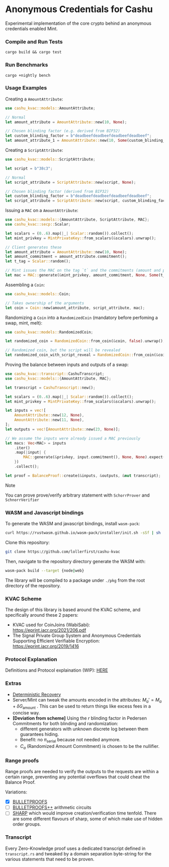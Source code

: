 # Anonymous Credentials for Cashu

Experimental implementation of the core crypto behind an anonymous credentials enabled Mint.

### Compile and Run Tests

```shell
cargo build && cargo test
```

### Run Benchmarks

```shell
cargo +nightly bench
```

### Usage Examples

Creating a `AmountAttribute`:
```rust
use cashu_kvac::models::AmountAttribute;

// Normal
let amount_attribute = AmountAttribute::new(10, None);

// Chosen blinding factor (e.g. derived from BIP32)
let custom_blinding_factor = b"deadbeefdeadbeefdeadbeefdeadbeef";
let amount_attribute_1 = AmountAttribute::new(10, Some(custom_blinding_factor));
```

Creating a `ScriptAttribute`:
```rust
use cashu_kvac::models::ScriptAttribute;

let script = b"38c3";

// Normal
let script_attribute = ScriptAttribute::new(script, None);

// Chosen blinding factor (derived from BIP32)
let custom_blinding_factor = b"deadbeefdeadbeefdeadbeefdeadbeef";
let script_attribute = ScriptAttribute::new(script, custom_blinding_factor);
```

Issuing a `MAC` on a `AmountAttribute`:
```rust
use cashu_kvac::models::{AmountAttribute, ScriptAttribute, MAC};
use cashu_kvac::secp::Scalar;

let scalars = (0..6).map(|_| Scalar::random()).collect();
let mint_privkey = MintPrivateKey::from_scalars(&scalars).unwrap();

// Client generates these
let amount_attribute = AmountAttribute::new(10, None);
let amount_commitment = amount_attribute.commitment();
let t_tag = Scalar::random();

// Mint issues the MAC on the tag `t` and the commitments (amount and possibly script)
let mac = MAC::generate(&mint_privkey, amount_commitment, None, Some(t_tag)).unwrap();

```

Assembling a `Coin`:
```rust
use cashu_kvac::models::Coin;

// Takes ownership of the arguments
let coin = Coin::new(amount_attribute, script_attribute, mac);
```

Randomizing a `Coin` into a `RandomizedCoin` (mandatory before perfoming a swap, mint, melt):
```rust
use cashu_kvac::models::RandomizedCoin;

let randomized_coin = RandomizedCoin::from_coin(&coin, false).unwrap();

// Randomized coin, but the script will be revealed
let randomized_coin_with_script_reveal = RandomizedCoin::from_coin(&coin, true).unwrap();
```

Proving the balance between inputs and outputs of a swap:
```rust
use cashu_kvac::transcript::CashuTranscript;
use cashu_kvac::models::{AmountAttribute, MAC};

let transcript = CashuTranscript::new();

let scalars = (0..6).map(|_| Scalar::random()).collect();
let mint_privkey = MintPrivateKey::from_scalars(&scalars).unwrap();

let inputs = vec![
    AmountAttribute::new(12, None),
    AmountAttribute::new(11, None),
];
let outputs = vec![AmountAttribute::new(23, None)];

// We assume the inputs were already issued a MAC previously
let macs: Vec<MAC> = inputs
    .iter()
    .map(|input| {
        MAC::generate(&privkey, input.commitment(), None, None).expect("MAC expected")
    })
    .collect();

let proof = BalanceProof::create(&inputs, &outputs, &mut transcript);
```

> [!NOTE]
> You can prove prove/verify arbitrary statement with `SchorrProver` and `SchnorrVerifier`

### WASM and Javascript bindings
To generate the WASM and javascript bindings, install `wasm-pack`:

```sh
curl https://rustwasm.github.io/wasm-pack/installer/init.sh -sSf | sh
```

Clone this repository:
```sh
git clone https://github.com/lollerfirst/cashu-kvac
```

Then, navigate to the repository directory generate the WASM with:
```sh
wasm-pack build --target {node|web}
```

The library will be compiled to a package under `./pkg` from the root directory of the repository.

### KVAC Scheme
The design of this library is based around the KVAC scheme, and specifically around these 2 papers:

* KVAC used for CoinJoins (WabiSabi): https://eprint.iacr.org/2021/206.pdf
* The Signal Private Group System and Anonymous Credentials Supporting Efficient Verifiable Encryption: https://eprint.iacr.org/2019/1416

### Protocol Explanation
Definitions and Protocol explaination (WIP): [HERE](protocol_explanation.md)

### Extras
* [Deterministic Recovery](deterministic_recovery.md)
* Server/Mint can tweak the amounts encoded in the attributes: $M_a' = M_a + \delta G_\text{amount}$ . This can be used to return things like excess fees in a concise way.
* **[Deviation from scheme]** Using the $r$ blinding factor in Pedersen Commitments for both blinding and randomization:
  * different generators with unknown discrete log between them guarantees hiding.
  * Benefit: no $\pi_\text{serial}$ because not needed anymore.
  * $C_a$ (Randomized Amount Commitment) is chosen to be the nullifier.

### Range proofs

Range proofs are needed to verify the outputs to the requests are within a certain range, preventing any potential overflows that could cheat the Balance Proof.

Variations:

* [x] [BULLETPROOFS](https://eprint.iacr.org/2017/1066.pdf)
* [ ] [BULLETPROOFS++](https://eprint.iacr.org/2022/510.pdf) arithmetic circuits
* [ ] [SHARP](https://eprint.iacr.org/2022/1153.pdf) which would improve creation/verification time tenfold. There are some different flavours of sharp, some of which make use of hidden order groups.

### Transcript
Every Zero-Knowledge proof uses a dedicated transcript defined in `transcript.rs` and tweaked by a domain separation byte-string for the various statements that need to be proven.